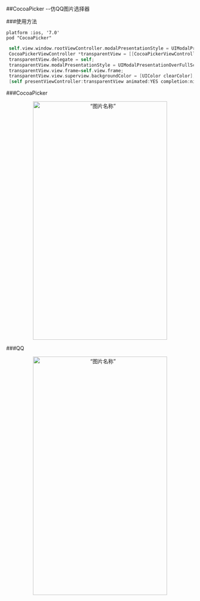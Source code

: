 ##CocoaPicker --仿QQ图片选择器


###使用方法
```
platform :ios, '7.0'
pod "CocoaPicker"

```


 ```objective-c
  self.view.window.rootViewController.modalPresentationStyle = UIModalPresentationCurrentContext;//半透明
  CocoaPickerViewController *transparentView = [[CocoaPickerViewController alloc] init];
  transparentView.delegate = self;
  transparentView.modalPresentationStyle = UIModalPresentationOverFullScreen;
  transparentView.view.frame=self.view.frame;
  transparentView.view.superview.backgroundColor = [UIColor clearColor];
  [self presentViewController:transparentView animated:YES completion:nil];
```
      


###CocoaPicker


 <div align='center'>
        <img src="http://t.cn/RyPHLBc" width = "360" height = "640" alt=“图片名称” align=center />  
 </div>

###QQ

 <div align='center'>
        <img src="http://ww4.sinaimg.cn/large/640e3faagw1evgya4vmknj20ku112acv.jpg" width = "360" height = "640" alt=“图片名称” align=center />  
 </div>
 


